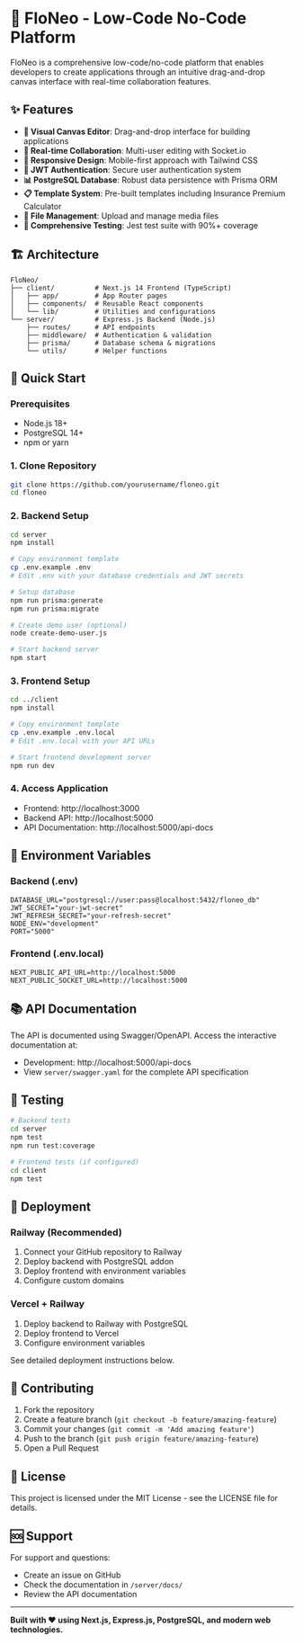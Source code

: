 # 🚀 FloNeo - Low-Code No-Code Platform

FloNeo is a comprehensive low-code/no-code platform that enables developers to create applications through an intuitive drag-and-drop canvas interface with real-time collaboration features.

## ✨ Features

- **🎨 Visual Canvas Editor**: Drag-and-drop interface for building applications
- **🔄 Real-time Collaboration**: Multi-user editing with Socket.io
- **📱 Responsive Design**: Mobile-first approach with Tailwind CSS
- **🔐 JWT Authentication**: Secure user authentication system
- **📊 PostgreSQL Database**: Robust data persistence with Prisma ORM
- **📋 Template System**: Pre-built templates including Insurance Premium Calculator
- **📁 File Management**: Upload and manage media files
- **🧪 Comprehensive Testing**: Jest test suite with 90%+ coverage

## 🏗️ Architecture

```
FloNeo/
├── client/          # Next.js 14 Frontend (TypeScript)
│   ├── app/         # App Router pages
│   ├── components/  # Reusable React components
│   └── lib/         # Utilities and configurations
└── server/          # Express.js Backend (Node.js)
    ├── routes/      # API endpoints
    ├── middleware/  # Authentication & validation
    ├── prisma/      # Database schema & migrations
    └── utils/       # Helper functions
```

## 🚀 Quick Start

### Prerequisites
- Node.js 18+
- PostgreSQL 14+
- npm or yarn

### 1. Clone Repository
```bash
git clone https://github.com/yourusername/floneo.git
cd floneo
```

### 2. Backend Setup
```bash
cd server
npm install

# Copy environment template
cp .env.example .env
# Edit .env with your database credentials and JWT secrets

# Setup database
npm run prisma:generate
npm run prisma:migrate

# Create demo user (optional)
node create-demo-user.js

# Start backend server
npm start
```

### 3. Frontend Setup
```bash
cd ../client
npm install

# Copy environment template
cp .env.example .env.local
# Edit .env.local with your API URLs

# Start frontend development server
npm run dev
```

### 4. Access Application
- Frontend: http://localhost:3000
- Backend API: http://localhost:5000
- API Documentation: http://localhost:5000/api-docs

## 🔧 Environment Variables

### Backend (.env)
```env
DATABASE_URL="postgresql://user:pass@localhost:5432/floneo_db"
JWT_SECRET="your-jwt-secret"
JWT_REFRESH_SECRET="your-refresh-secret"
NODE_ENV="development"
PORT="5000"
```

### Frontend (.env.local)
```env
NEXT_PUBLIC_API_URL=http://localhost:5000
NEXT_PUBLIC_SOCKET_URL=http://localhost:5000
```

## 📚 API Documentation

The API is documented using Swagger/OpenAPI. Access the interactive documentation at:
- Development: http://localhost:5000/api-docs
- View `server/swagger.yaml` for the complete API specification

## 🧪 Testing

```bash
# Backend tests
cd server
npm test
npm run test:coverage

# Frontend tests (if configured)
cd client
npm test
```

## 🚀 Deployment

### Railway (Recommended)
1. Connect your GitHub repository to Railway
2. Deploy backend with PostgreSQL addon
3. Deploy frontend with environment variables
4. Configure custom domains

### Vercel + Railway
1. Deploy backend to Railway with PostgreSQL
2. Deploy frontend to Vercel
3. Configure environment variables

See detailed deployment instructions below.

## 🤝 Contributing

1. Fork the repository
2. Create a feature branch (`git checkout -b feature/amazing-feature`)
3. Commit your changes (`git commit -m 'Add amazing feature'`)
4. Push to the branch (`git push origin feature/amazing-feature`)
5. Open a Pull Request

## 📄 License

This project is licensed under the MIT License - see the LICENSE file for details.

## 🆘 Support

For support and questions:
- Create an issue on GitHub
- Check the documentation in `/server/docs/`
- Review the API documentation

---

**Built with ❤️ using Next.js, Express.js, PostgreSQL, and modern web technologies.**
